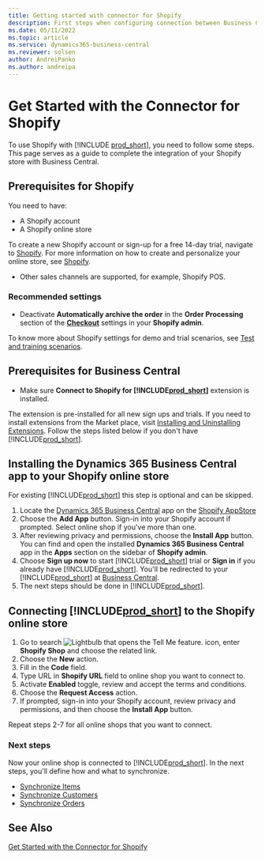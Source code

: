 ```yaml
---
title: Getting started with connector for Shopify
description: First steps when configuring connection between Business Central and Shopify
ms.date: 05/11/2022
ms.topic: article
ms.service: dynamics365-business-central
ms.reviewer: solsen
author: AndreiPanko
ms.author: andreipa
---
```


# Get Started with the Connector for Shopify

To use Shopify with [!INCLUDE [prod_short](../includes/prod_short.md)], you need to follow some steps. This page serves as a guide to complete the integration of your Shopify store with Business Central.

## Prerequisites for Shopify

You need to have:

- A Shopify account
- A Shopify online store

To create a new Shopify account or sign-up for a free 14-day trial, navigate to [Shopify](https://www.shopify.com/). For more information on how to create and personalize your online store, see [Shopify](https://www.shopify.com/).
  
- Other sales channels are supported, for example, Shopify POS.

### Recommended settings

- Deactivate **Automatically archive the order** in the **Order Processing** section of the [**Checkout**](https://www.shopify.com/admin/settings/checkout) settings in your **Shopify admin**.

To know more about Shopify settings for demo and trial scenarios, see [Test and training scenarios](scenarios.md#preparation).

## Prerequisites for Business Central

- Make sure **Connect to Shopify for [!INCLUDE[prod_short](../includes/prod_short.md)]** extension is installed.

The extension is pre-installed for all new sign ups and trials. If you need to install extensions from the Market place, visit [Installing and Uninstalling Extensions](../ui-extensions-install-uninstall.md#installing-an-extension). Follow the steps listed below if you don't have [!INCLUDE[prod_short](../includes/prod_short.md)].

## Installing the **Dynamics 365 Business Central** app to your Shopify online store

For existing [!INCLUDE[prod_short](../includes/prod_short.md)] this step is optional and can be skipped.

1. Locate the [Dynamics 365 Business Central](https://apps.shopify.com/dynamics-365-business-central) app on the [Shopify AppStore](https://apps.shopify.com/)
2. Choose the **Add App** button. Sign-in into your Shopify account if prompted. Select online shop if you've more than one.
3. After reviewing privacy and permissions, choose the **Install App** button.
  You can find and open the installed **Dynamics 365 Business Central** app in the **Apps** section on the sidebar of **Shopify admin**.
4. Choose **Sign up now** to start [!INCLUDE[prod_short](../includes/prod_short.md)] trial or **Sign in** if you already have [!INCLUDE[prod_short](../includes/prod_short.md)]. You'll be redirected to your [!INCLUDE[prod_short](../includes/prod_short.md)] at [Business Central](https://businesscentral.dynamics.com).
5. The next steps should be done in [!INCLUDE[prod_short](../includes/prod_short.md)].

## Connecting [!INCLUDE[prod_short](../includes/prod_short.md)] to the Shopify online store

1. Go to search ![Lightbulb that opens the Tell Me feature.](../media/ui-search/search_small.png "Tell me what you want to do") icon, enter **Shopify Shop** and choose the related link.
2. Choose the **New** action.  
3. Fill in the **Code** field.  
4. Type URL in **Shopify URL** field to online shop you want to connect to.
5. Activate **Enabled** toggle, review and accept the terms and conditions.
6. Choose the **Request Access** action.
7. If prompted, sign-in into your Shopify account, review privacy and permissions, and then choose the **Install App** button.

Repeat steps 2-7 for all online shops that you want to connect.

### Next steps

Now your online shop is connected to [!INCLUDE[prod_short](../includes/prod_short.md)]. In the next steps, you'll define how and what to synchronize.

- [Synchronize Items](synchronize-items.md)
- [Synchronize Customers](synchronize-customers.md)
- [Synchronize Orders](synchronize-orders.md)

## See Also

[Get Started with the Connector for Shopify](get-started.md)  
